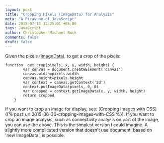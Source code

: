 ```yaml
---
layout: post
title: "Cropping Pixels (ImageData) for Analysis"
meta: "A Picayune of JavaScript"
date: 2015-07-13 12:25:01 +05:00
tags: JavaScript
author: Christopher Michael Buck
comments: false
draft: false
---
```


Given the pixels ([ImageData](https://developer.mozilla.org/en-US/docs/Web/API/ImageData)), to get a crop of the pixels:

~~~
function  get_crop(pixels, x, y, width, height) {
        var canvas = document.createElement('canvas')
        canvas.width=pixels.width
        canvas.height=pixels.height
        var context = canvas.getContext('2d')
        context.putImageData(pixels, 0, 0)
        var cropped = context.getImageData(x, y, width, height)
        return cropped
    }

~~~

If you want to crop an image for display, see: [Cropping Images with CSS]({% post_url 2015-06-30-cropping-images-with-CSS %}). If you want to crop an image analysis, such as connectivity analysis on part of the image, you can use the above. This is the simplest version I could imagine. A slightly more complicated version that doesn't use document, based on 'new ImageData', is possible.
